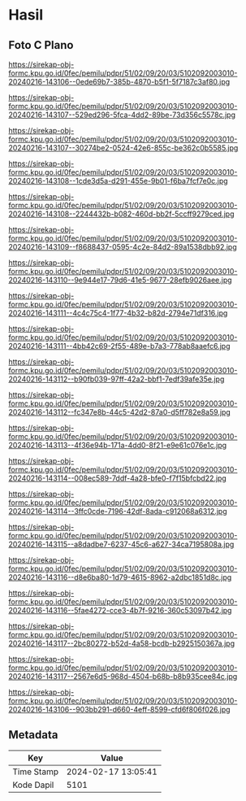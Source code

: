 # Hasil

## Foto C Plano

https://sirekap-obj-formc.kpu.go.id/0fec/pemilu/pdpr/51/02/09/20/03/5102092003010-20240216-143106--0ede69b7-385b-4870-b5f1-5f7187c3af80.jpg

https://sirekap-obj-formc.kpu.go.id/0fec/pemilu/pdpr/51/02/09/20/03/5102092003010-20240216-143107--529ed296-5fca-4dd2-89be-73d356c5578c.jpg

https://sirekap-obj-formc.kpu.go.id/0fec/pemilu/pdpr/51/02/09/20/03/5102092003010-20240216-143107--30274be2-0524-42e6-855c-be362c0b5585.jpg

https://sirekap-obj-formc.kpu.go.id/0fec/pemilu/pdpr/51/02/09/20/03/5102092003010-20240216-143108--1cde3d5a-d291-455e-9b01-f6ba7fcf7e0c.jpg

https://sirekap-obj-formc.kpu.go.id/0fec/pemilu/pdpr/51/02/09/20/03/5102092003010-20240216-143108--2244432b-b082-460d-bb2f-5ccff9279ced.jpg

https://sirekap-obj-formc.kpu.go.id/0fec/pemilu/pdpr/51/02/09/20/03/5102092003010-20240216-143109--f8688437-0595-4c2e-84d2-89a1538dbb92.jpg

https://sirekap-obj-formc.kpu.go.id/0fec/pemilu/pdpr/51/02/09/20/03/5102092003010-20240216-143110--9e944e17-79d6-41e5-9677-28efb9026aee.jpg

https://sirekap-obj-formc.kpu.go.id/0fec/pemilu/pdpr/51/02/09/20/03/5102092003010-20240216-143111--4c4c75c4-1f77-4b32-b82d-2794e71df316.jpg

https://sirekap-obj-formc.kpu.go.id/0fec/pemilu/pdpr/51/02/09/20/03/5102092003010-20240216-143111--4bb42c69-2f55-489e-b7a3-778ab8aaefc6.jpg

https://sirekap-obj-formc.kpu.go.id/0fec/pemilu/pdpr/51/02/09/20/03/5102092003010-20240216-143112--b90fb039-97ff-42a2-bbf1-7edf39afe35e.jpg

https://sirekap-obj-formc.kpu.go.id/0fec/pemilu/pdpr/51/02/09/20/03/5102092003010-20240216-143112--fc347e8b-44c5-42d2-87a0-d5ff782e8a59.jpg

https://sirekap-obj-formc.kpu.go.id/0fec/pemilu/pdpr/51/02/09/20/03/5102092003010-20240216-143113--4f36e94b-171a-4dd0-8f21-e9e61c076e1c.jpg

https://sirekap-obj-formc.kpu.go.id/0fec/pemilu/pdpr/51/02/09/20/03/5102092003010-20240216-143114--008ec589-7ddf-4a28-bfe0-f7f15bfcbd22.jpg

https://sirekap-obj-formc.kpu.go.id/0fec/pemilu/pdpr/51/02/09/20/03/5102092003010-20240216-143114--3ffc0cde-7196-42df-8ada-c912068a6312.jpg

https://sirekap-obj-formc.kpu.go.id/0fec/pemilu/pdpr/51/02/09/20/03/5102092003010-20240216-143115--a8dadbe7-6237-45c6-a627-34ca7195808a.jpg

https://sirekap-obj-formc.kpu.go.id/0fec/pemilu/pdpr/51/02/09/20/03/5102092003010-20240216-143116--d8e6ba80-1d79-4615-8962-a2dbc1851d8c.jpg

https://sirekap-obj-formc.kpu.go.id/0fec/pemilu/pdpr/51/02/09/20/03/5102092003010-20240216-143116--5fae4272-cce3-4b7f-9216-360c53097b42.jpg

https://sirekap-obj-formc.kpu.go.id/0fec/pemilu/pdpr/51/02/09/20/03/5102092003010-20240216-143117--2bc80272-b52d-4a58-bcdb-b2925150367a.jpg

https://sirekap-obj-formc.kpu.go.id/0fec/pemilu/pdpr/51/02/09/20/03/5102092003010-20240216-143117--2567e6d5-968d-4504-b68b-b8b935cee84c.jpg

https://sirekap-obj-formc.kpu.go.id/0fec/pemilu/pdpr/51/02/09/20/03/5102092003010-20240216-143106--903bb291-d660-4eff-8599-cfd6f806f026.jpg


## Metadata

| Key        | Value               |
| ---------- | ------------------- |
| Time Stamp | 2024-02-17 13:05:41 |
| Kode Dapil | 5101                |



